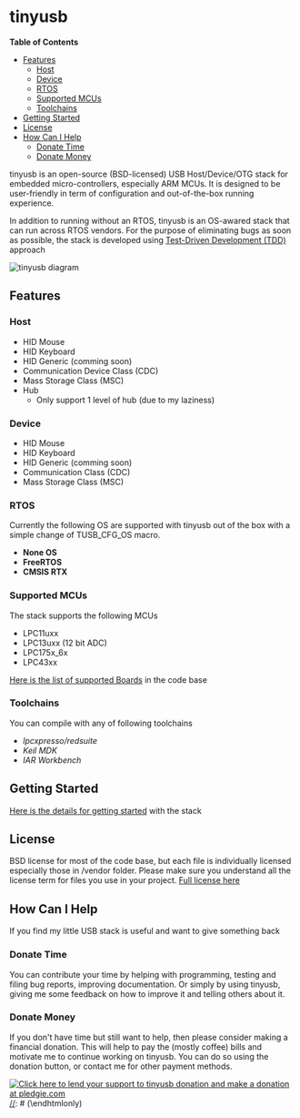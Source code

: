 # tinyusb #

<!-- START doctoc generated TOC please keep comment here to allow auto update -->
<!-- DON'T EDIT THIS SECTION, INSTEAD RE-RUN doctoc TO UPDATE -->
**Table of Contents**

- [Features](#features)
	- [Host](#host)
	- [Device](#device)
	- [RTOS](#rtos)
	- [Supported MCUs](#supported-mcus)
	- [Toolchains](#toolchains)
- [Getting Started](#getting-started)
- [License](#license)
- [How Can I Help](#how-can-i-help)
	- [Donate Time](#donate-time)
	- [Donate Money](#donate-money)

<!-- END doctoc generated TOC please keep comment here to allow auto update -->

tinyusb is an open-source (BSD-licensed) USB Host/Device/OTG stack for embedded micro-controllers, especially ARM MCUs. It is designed to be user-friendly in term of configuration and out-of-the-box running experience.

In addition to running without an RTOS, tinyusb is an OS-awared stack that can run across RTOS vendors. For the purpose of eliminating bugs as soon as possible, the stack is developed using [Test-Driven Development (TDD)](tests/readme.md) approach 

![tinyusb diagram](http://docs.tinyusb.org/images/tinyusb_overview.png)

## Features ##

### Host ###

- HID Mouse
- HID Keyboard
- HID Generic (comming soon)
- Communication Device Class (CDC)
- Mass Storage Class (MSC)
- Hub
    - Only support 1 level of hub (due to my laziness)

### Device ###

- HID Mouse
- HID Keyboard
- HID Generic (comming soon)
- Communication Class (CDC)
- Mass Storage Class (MSC)

### RTOS ###

Currently the following OS are supported with tinyusb out of the box with a simple change of TUSB_CFG_OS macro.

- **None OS**
- **FreeRTOS**
- **CMSIS RTX**

### Supported MCUs ###

The stack supports the following MCUs

  - LPC11uxx
  - LPC13uxx (12 bit ADC)
  - LPC175x_6x
  - LPC43xx

[Here is the list of supported Boards](boards/) in the code base

### Toolchains ###

You can compile with any of following toolchains

- *lpcxpresso/redsuite*
- *Keil MDK*
- *IAR Workbench*

## Getting Started ##

[Here is the details for getting started](tinyusb/doxygen/getting_started.md) with the stack  

## License ##

BSD license for most of the code base, but each file is individually licensed especially those in /vendor folder. Please make sure you understand all the license term for files you use in your project. [Full license here](tinyusb/license.md)

## How Can I Help ##

If you find my little USB stack is useful and want to give something back

### Donate Time ###

You can contribute your time by helping with programming, testing and filing bug reports, improving documentation. Or simply by using tinyusb, giving me some feedback on how to improve it and telling others about it. 

### Donate Money ###

If you don't have time but still want to help, then please consider making a financial donation. This will help to pay the (mostly coffee) bills and motivate me to continue working on tinyusb. You can do so using the donation button, or contact me for other payment methods.

[//]: # (\htmlonly)
<a href="https://pledgie.com/campaigns/24694"><img alt="Click here to lend your support to tinyusb donation and make a donation at pledgie.com" src="https://pledgie.com/campaigns/24694.png?skin_name=chrome" border="0"></a>
[//]: # (\endhtmlonly)


